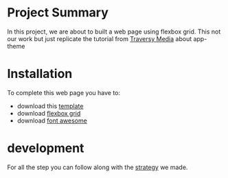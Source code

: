 # Project Summary

In this project, we are about to built a web page using flexbox grid. This not our work but just replicate the tutorial from [Traversy Media](https://www.youtube.com/watch?v=qlA7dputiNc) about app-theme

# Installation
To complete this web page you have to:
* download this [template](https://github.com/murvanessa/app-theme)
* download [flexbox grid](http://flexboxgrid.com/)
* download [font awesome](https://ccmall.github.io/Font-Awesome/)

# development
For all the step you can follow along with the [strategy](development-strategy.md) we made.